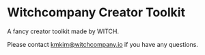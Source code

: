 # Witchcompany Creator Toolkit

A fancy creator toolkit made by WITCH.

Please contact kmkim@witchcompany.io if you have any questions.